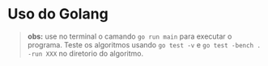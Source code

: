 # Uso do Golang

> **obs:** use no terminal o camando `go run main` para executar o programa. Teste os algoritmos usando `go test -v` e `go test -bench . -run XXX` no diretorio do algoritmo.
